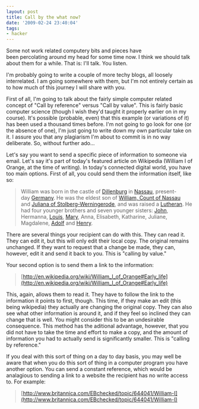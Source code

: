 ```yaml
---
layout: post
title: Call by the what now?
date: '2009-02-24 23:40:04'
tags:
- hacker
---
```


Some not work related computery bits and pieces have been percolating around my head for some time now. I think we should talk about them for a while. That is: I'll talk. You listen.  

I'm probably going to write a couple of more techy blogs, all loosely interrelated. I am going somewhere with them, but I'm not entirely certain as to how much of this journey I will share with you.  

<!-- More -->

First of all, I'm going to talk about the fairly simple computer related concept of "Call by reference" versus "Call by value". This is fairly basic computer science (though I wish they'd taught it properly earlier on in my course). It's possible (probable, even) that this example (or variations of it) has been used a thousand times before. I'm not going to go look for one (or the absence of one), I'm just going to write down my own particular take on it. I assure you that any plagiarism I'm about to commit is in no way deliberate. So, without further ado...  

Let's say you want to send a specific piece of information to someone via email. Let's say it's part of today's featured article on Wikipedia (William I of Orange, at the time of writing). In today's connected digital world, you have too main options. First of all, you could send them the information itself, like so: 

> William was born in the castle of [Dillenburg](http://en.wikipedia.org/wiki/Dillenburg) in [Nassau](http://en.wikipedia.org/wiki/Nassau_(duchy)), present-day [Germany](http://en.wikipedia.org/wiki/Germany). He was the eldest son of [William, Count of Nassau](http://en.wikipedia.org/wiki/William_I,_Count_of_Nassau-Dillenburg) and [Juliana of Stolberg-Werningerode](http://en.wikipedia.org/wiki/Juliana_of_Stolberg), and was raised a [Lutheran](http://en.wikipedia.org/wiki/Lutheran_Church). He had four younger brothers and seven younger sisters: [John](http://en.wikipedia.org/wiki/Johan_of_Nassau), Hermanna, [Louis](http://en.wikipedia.org/wiki/Louis_of_Nassau), [Mary](http://en.wikipedia.org/w/index.php?title=Mary_of_Nassau&action=edit&redlink=1), Anna, Elisabeth, Katharine, Juliane, Magdalene, [Adolf](http://en.wikipedia.org/wiki/Adolf_of_Nassau) and [Henry](http://en.wikipedia.org/wiki/Henry_of_Nassau-Dillenburg).

There are several things your recipient can do with this. They can read it. They can edit it, but this will only edit their local copy. The original remains unchanged. If they want to request that a change be made, they can, however, edit it and send it back to you. This is "calling by value."  

Your second option is to send them a link to the information: 

> [http://en.wikipedia.org/wiki/William_I_of_Orange#Early_life](http://en.wikipedia.org/wiki/William_I_of_Orange#Early_life)

This, again, allows them to read it. They have to follow the link to the information it points to first, though. This time, if they make an edit (this being wikipedia) they actually are changing the original copy. They can also see what other information is around it, and if they feel so inclined they can change that is well. You might consider this to be an undesirable consequence. This method has the aditional advantage, however, that you did not have to take the time and effort to make a copy, and the amount of information you had to actually send is significantly smaller. This is "calling by reference."  

If you deal with this sort of thing on a day to day basis, you may well be aware that when you do this sort of thing in a computer program you have another option. You can send a constant reference, which would be analagious to sending a link to a website the recipient has no write access to. For example: 

> [http://www.britannica.com/EBchecked/topic/644041/William-I](http://www.britannica.com/EBchecked/topic/644041/William-I)
